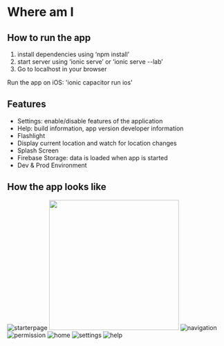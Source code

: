 # Where am I

## How to run the app
1. install dependencies using ‘npm install’
2. start server using ‘ionic serve’  or ‘ionic serve --lab’
3. Go to localhost in your browser

Run the app on iOS:
'ionic capacitor run ios'

## Features
- Settings: enable/disable features of the application
- Help: build information, app version developer information
- Flashlight 
- Display current location and watch for location changes
- Splash Screen
- Firebase Storage: data is loaded when app is started
- Dev & Prod Environment

## How the app looks like
![starterpage]([https://user-images.githubusercontent.com/112976198/214297424-2551241a-45c9-4c37-be98-caebd0ef4243.PNG|width=300px])
<img src="https://user-images.githubusercontent.com/112976198/214297424-2551241a-45c9-4c37-be98-caebd0ef4243.PNG" width="300">
![navigation](https://user-images.githubusercontent.com/112976198/214297637-9cb405f8-6184-4892-a5ac-3043d5373786.PNG)
![permission](https://user-images.githubusercontent.com/112976198/214297596-f884811b-e91c-46c6-9e50-0d458d46020e.PNG)
![home](https://user-images.githubusercontent.com/112976198/214297457-4edc3367-c811-4477-b283-c18ed77c99b3.PNG)
![settings](https://user-images.githubusercontent.com/112976198/214297479-fd596481-1596-4ea2-af26-7322e415915c.PNG)
![help](https://user-images.githubusercontent.com/112976198/214297670-e8901209-60fb-4205-9de0-1a1283b5626c.PNG)


